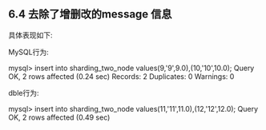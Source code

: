 ## 6.4 去除了增删改的message 信息
具体表现如下:

MySQL行为: 

mysql> insert into sharding_two_node values(9,'9',9.0),(10,'10',10.0);
Query OK, 2 rows affected (0.24 sec)
Records: 2  Duplicates: 0  Warnings: 0

dble行为:

mysql> insert into sharding_two_node values(11,'11',11.0),(12,'12',12.0);
Query OK, 2 rows affected (0.49 sec)


 
 
